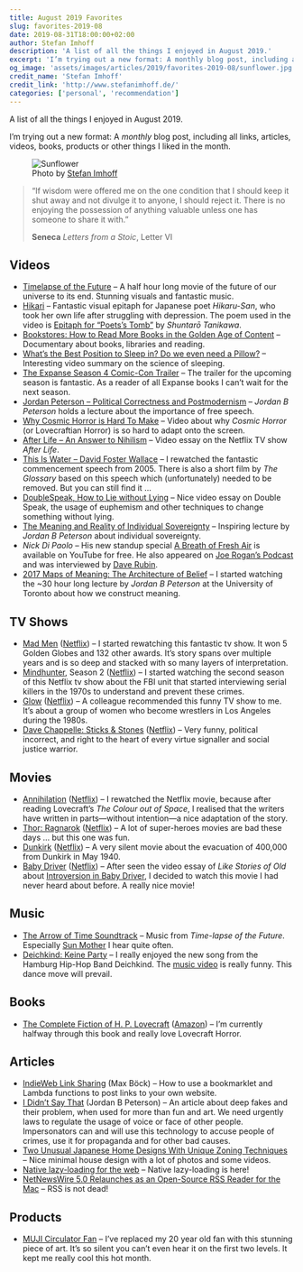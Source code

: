 ```yaml
---
title: August 2019 Favorites
slug: favorites-2019-08
date: 2019-08-31T18:00:00+02:00
author: Stefan Imhoff
description: 'A list of all the things I enjoyed in August 2019.'
excerpt: 'I’m trying out a new format: A monthly blog post, including all links, articles, videos, books, products or other things I liked in the month. Here is a list of all the things I enjoyed in August 2019.'
og_image: 'assets/images/articles/2019/favorites-2019-08/sunflower.jpg'
credit_name: 'Stefan Imhoff'
credit_link: 'http://www.stefanimhoff.de/'
categories: ['personal', 'recommendation']
---
```


A list of all the things I enjoyed in August 2019.

I’m trying out a new format: A _monthly_ blog post, including all links, articles, videos, books, products or other things I liked in the month.

<figure class="image-figure">
<img src="/assets/images/articles/2019/favorites-2019-08/sunflower.jpg" alt="Sunflower">
<figcaption>
Photo by <a href="https://www.stefanimhoff.de/">Stefan Imhoff</a>
</figcaption>
</figure>

<blockquote>
  <p>“If wisdom were offered me on the one condition that I should keep it shut away and not divulge it to anyone, I should reject it. There is no enjoying the possession of anything valuable unless one has someone to share it with.”</p>
  <footer>
    <strong>Seneca</strong>
    <cite>Letters from a Stoic</cite>, Letter VI
  </footer>
</blockquote>

## Videos

- [Timelapse of the Future](https://www.youtube.com/watch?v=uD4izuDMUQA) – A half hour long movie of the future of our universe to its end. Stunning visuals and fantastic music.
- [Hikari](https://www.youtube.com/watch?v=__xVbrDvunY) – Fantastic visual epitaph for Japanese poet _Hikaru-San_, who took her own life after struggling with depression. The poem used in the video is [Epitaph for “Poets’s Tomb”](https://www.poetryinternational.org/pi/poem/23081/auto/0/0/Shuntaro-Tanikawa/EPITAPH-FOR-POETS-TOMB/) by _Shuntarō Tanikawa_.
- [Bookstores: How to Read More Books in the Golden Age of Content](https://www.youtube.com/watch?v=lIW5jBrrsS0) – Documentary about books, libraries and reading.
- [What’s the Best Position to Sleep in? Do we even need a Pillow?](https://www.youtube.com/watch?v=O8UoAASCUsQ&t=10s) – Interesting video summary on the science of sleeping.
- [The Expanse Season 4 Comic-Con Trailer](https://www.youtube.com/watch?v=mOcTECzQVdM) – The trailer for the upcoming season is fantastic. As a reader of all Expanse books I can’t wait for the next season.
- [Jordan Peterson – Political Correctness and Postmodernism](https://www.youtube.com/watch?v=f5rUPatnXSE) – _Jordan B Peterson_ holds a lecture about the importance of free speech.
- [Why Cosmic Horror is Hard To Make](https://www.youtube.com/watch?v=8OTO7Rqln9Q) – Video about why _Cosmic Horror_ (or Lovecraftian Horror) is so hard to adapt onto the screen.
- [After Life – An Answer to Nihilism](https://www.youtube.com/watch?v=SIPRRWT_SbQ) – Video essay on the Netflix TV show _After Life_.
- [This Is Water – David Foster Wallace](https://www.youtube.com/watch?v=8CrOL-ydFMI) – I rewatched the fantastic commencement speech from 2005. There is also a short film by _The Glossary_ based on this speech which (unfortunately) needed to be removed. But you can still find it …
- [DoubleSpeak, How to Lie without Lying](https://www.youtube.com/watch?v=qP07oyFTRXc) – Nice video essay on Double Speak, the usage of euphemism and other techniques to change something without lying.
- [The Meaning and Reality of Individual Sovereignty](https://www.youtube.com/watch?v=JpA5iDpnrbw) – Inspiring lecture by _Jordan B Peterson_ about individual sovereignty.
- _Nick Di Paolo_ – His new standup special [A Breath of Fresh Air](https://www.youtube.com/watch?v=6aIdNexGjw0) is available on YouTube for free. He also appeared on [Joe Rogan’s Podcast](https://www.youtube.com/watch?v=q_CeQlkMC_g) and was interviewed by [Dave Rubin](https://www.youtube.com/watch?v=DUU70CdSIFk).
- [2017 Maps of Meaning: The Architecture of Belief](https://www.youtube.com/playlist?list=PL22J3VaeABQAT-0aSPq-OKOpQlHyR4k5h) – I started watching the ~30 hour long lecture by _Jordan B Peterson_ at the University of Toronto about how we construct meaning.

## TV Shows

- [Mad Men](https://www.imdb.com/title/tt0804503/) ([Netflix](https://www.netflix.com/title/70136135)) – I started rewatching this fantastic tv show. It won 5 Golden Globes and 132 other awards. It’s story spans over multiple years and is so deep and stacked with so many layers of interpretation.
- [Mindhunter](https://www.imdb.com/title/tt5290382/), Season 2 ([Netflix](https://www.netflix.com/title/80114855)) – I started watching the second season of this Netflix tv show about the FBI unit that started interviewing serial killers in the 1970s to understand and prevent these crimes.
- [Glow](https://www.imdb.com/title/tt5770786/) ([Netflix](https://www.netflix.com/title/80114988)) – A colleague recommended this funny TV show to me. It’s about a group of women who become wrestlers in Los Angeles during the 1980s.
- [Dave Chappelle: Sticks & Stones](https://www.imdb.com/title/tt10810424/s) ([Netflix](https://www.netflix.com/title/81140577)) – Very funny, political incorrect, and right to the heart of every virtue signaller and social justice warrior.

## Movies

- [Annihilation](https://www.imdb.com/title/tt2798920/) ([Netflix](https://www.netflix.com/title/80206300)) – I rewatched the Netflix movie, because after reading Lovecraft’s _The Colour out of Space_, I realised that the writers have written in parts—without intention—a nice adaptation of the story.
- [Thor: Ragnarok](https://www.imdb.com/title/tt3501632/) ([Netflix](https://www.netflix.com/title/80186608)) – A lot of super-heroes movies are bad these days … but this one was fun.
- [Dunkirk](https://www.imdb.com/title/tt5013056/) ([Netflix](https://www.netflix.com/title/80170278)) – A very silent movie about the evacuation of 400,000 from Dunkirk in May 1940.
- [Baby Driver](https://www.imdb.com/title/tt3890160/) ([Netflix](https://www.netflix.com/title/80142090)) – After seen the video essay of _Like Stories of Old_ about [Introversion in Baby Driver](https://www.youtube.com/watch?v=0Zr_4z00hrw), I decided to watch this movie I had never heard about before. A really nice movie!

## Music

- [The Arrow of Time Soundtrack](https://open.spotify.com/album/2ipnQkuUk9J8tUfuXxzutK?si=Ip-fZzUPTR6PZe1sBc-GJw) – Music from _Time-lapse of the Future_. Especially [Sun Mother](https://open.spotify.com/track/2zfZ27Aukg5hUlhsd0gOnC?si=PRkYHWsWQ_2KpGbUuMfjzA) I hear quite often.
- [Deichkind: Keine Party](https://open.spotify.com/album/6jVmvHcCU4RpUI8Gsfhw7X?si=CPvh1vGUQ3KV-4DBdTTFZg) – I really enjoyed the new song from the Hamburg Hip-Hop Band Deichkind. The [music video](https://www.youtube.com/watch?v=vH1poPSIvOk) is really funny. This dance move will prevail.

## Books

- [The Complete Fiction of H. P. Lovecraft](https://www.goodreads.com/book/show/44065867-the-complete-fiction-of-h-p-lovecraft) ([Amazon](http://www.amazon.de/gp/product/B07NWN6KD6?ie=UTF8&tag=kogakurede-21&linkCode=as2&camp=1638&creative=6742&creativeASIN=B07NWN6KD6)) – I’m currently halfway through this book and really love Lovecraft Horror.

## Articles

- [IndieWeb Link Sharing](https://mxb.dev/blog/indieweb-link-sharing/) (Max Böck) – How to use a bookmarklet and Lambda functions to post links to your own website.
- [I Didn’t Say That](https://www.jordanbpeterson.com/blog-posts/i-didnt-say-that/) (Jordan B Peterson) – An article about deep fakes and their problem, when used for more than fun and art. We need urgently laws to regulate the usage of voice or face of other people. Impersonators can and will use this technology to accuse people of crimes, use it for propaganda and for other bad causes.
- [Two Unusual Japanese Home Designs With Unique Zoning Techniques](http://www.home-designing.com/two-unusual-japanese-home-designs-with-unique-zoning-techniques) – Nice minimal house design with a lot of photos and some videos.
- [Native lazy-loading for the web](https://web.dev/native-lazy-loading) – Native lazy-loading is here!
- [NetNewsWire 5.0 Relaunches as an Open-Source RSS Reader for the Mac](https://thesweetsetup.com/netnewswire-5-0-relaunches-as-an-open-source-rss-reader-for-the-mac/) – RSS is not dead!

## Products

- [MUJI Circulator Fan](https://www.muji.com/sg/products/cmdty/detail/4550002435783) – I’ve replaced my 20 year old fan with this stunning piece of art. It’s so silent you can’t even hear it on the first two levels. It kept me really cool this hot month.
